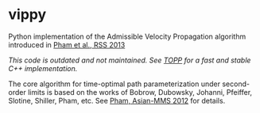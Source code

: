 # vippy

Python implementation of the Admissible Velocity Propagation algorithm
introduced in [Pham et al., RSS
2013](http://www.normalesup.org/~pham/docs/kinodynamic.pdf)

*This code is outdated and not maintained. See
[TOPP](https://github.com/quangounet/TOPP) for a fast and stable C++
implementation.*

The core algorithm for time-optimal path parameterization under second-order
limits is based on the works of Bobrow, Dubowsky, Johanni, Pfeiffer, Slotine,
Shiller, Pham, etc. See [Pham, Asian-MMS
2012](http://www.normalesup.org/~pham/docs/shortcuts.pdf) for details.
